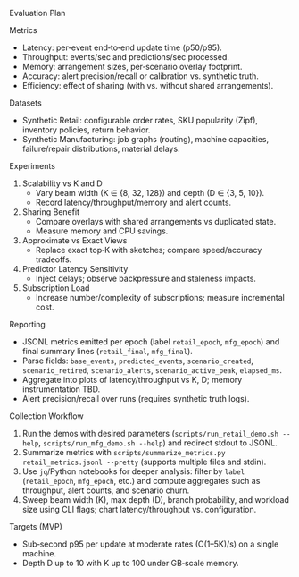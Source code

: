 Evaluation Plan

Metrics
- Latency: per‑event end‑to‑end update time (p50/p95).
- Throughput: events/sec and predictions/sec processed.
- Memory: arrangement sizes, per‑scenario overlay footprint.
- Accuracy: alert precision/recall or calibration vs. synthetic truth.
- Efficiency: effect of sharing (with vs. without shared arrangements).

Datasets
- Synthetic Retail: configurable order rates, SKU popularity (Zipf), inventory policies, return behavior.
- Synthetic Manufacturing: job graphs (routing), machine capacities, failure/repair distributions, material delays.

Experiments
1) Scalability vs K and D
   - Vary beam width (K ∈ {8, 32, 128}) and depth (D ∈ {3, 5, 10}).
   - Record latency/throughput/memory and alert counts.
2) Sharing Benefit
   - Compare overlays with shared arrangements vs duplicated state.
   - Measure memory and CPU savings.
3) Approximate vs Exact Views
   - Replace exact top‑K with sketches; compare speed/accuracy tradeoffs.
4) Predictor Latency Sensitivity
   - Inject delays; observe backpressure and staleness impacts.
5) Subscription Load
   - Increase number/complexity of subscriptions; measure incremental cost.

Reporting
- JSONL metrics emitted per epoch (label `retail_epoch`, `mfg_epoch`) and final summary lines (`retail_final`, `mfg_final`).
- Parse fields: `base_events`, `predicted_events`, `scenario_created`, `scenario_retired`, `scenario_alerts`, `scenario_active_peak`, `elapsed_ms`.
- Aggregate into plots of latency/throughput vs K, D; memory instrumentation TBD.
- Alert precision/recall over runs (requires synthetic truth logs).

Collection Workflow
1. Run the demos with desired parameters (`scripts/run_retail_demo.sh --help`, `scripts/run_mfg_demo.sh --help`) and redirect stdout to JSONL.
2. Summarize metrics with `scripts/summarize_metrics.py retail_metrics.jsonl --pretty` (supports multiple files and stdin).
3. Use `jq`/Python notebooks for deeper analysis: filter by `label` (`retail_epoch`, `mfg_epoch`, etc.) and compute aggregates such as throughput, alert counts, and scenario churn.
4. Sweep beam width (K), max depth (D), branch probability, and workload size using CLI flags; chart latency/throughput vs. configuration.

Targets (MVP)
- Sub‑second p95 per update at moderate rates (O(1–5K)/s) on a single machine.
- Depth D up to 10 with K up to 100 under GB‑scale memory.
